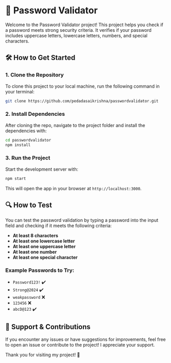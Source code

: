 
# 🔐 Password Validator

Welcome to the Password Validator project! This project helps you check if a password meets strong security criteria. It verifies if your password includes uppercase letters, lowercase letters, numbers, and special characters. 

## 🛠 How to Get Started

### 1. Clone the Repository
To clone this project to your local machine, run the following command in your terminal:

```bash
git clone https://github.com/pedadasaikrishna/passwordvalidator.git
```

### 2. Install Dependencies
After cloning the repo, navigate to the project folder and install the dependencies with:

```bash
cd passwordvalidator
npm install
```

### 3. Run the Project
Start the development server with:

```bash
npm start
```

This will open the app in your browser at `http://localhost:3000`.

## 🔍 How to Test

You can test the password validation by typing a password into the input field and checking if it meets the following criteria:

- **At least 8 characters**
- **At least one lowercase letter**
- **At least one uppercase letter**
- **At least one number**
- **At least one special character**

### Example Passwords to Try:

- `Password123!` ✔️
- `Strong@2024` ✔️
- `weakpassword` ❌
- `123456` ❌
- `abcD@123` ✔️

## 🚀 Support & Contributions

If you encounter any issues or have suggestions for improvements, feel free to open an issue or contribute to the project! I appreciate your support.

Thank you for visiting my project! 🙏
```
